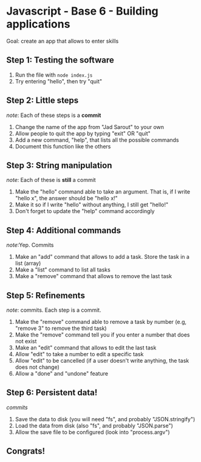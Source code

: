 # Javascript - Base 6 - Building applications

Goal: create an app that allows to enter skills

## Step 1: Testing the software

1. Run the file with `node index.js`
2. Try entering "hello", then try "quit"

## Step 2: Little steps

*note*: Each of these steps is a **commit**

1. Change the name of the app from "Jad Sarout" to your own
2. Allow people to quit the app by typing "exit" OR "quit"
3. Add a new command, "help", that lists all the possible commands
4. Document this function like the others

## Step 3: String manipulation

*note*: Each of these is **still** a commit

1. Make the "hello" command able to take an argument. That is, if I write "hello x", the answer should be "hello x!"
2. Make it so if I write "hello" without anything, I still get "hello!"
3. Don't forget to update the "help" command accordingly

## Step 4: Additional commands

*note*:Yep. Commits

1. Make an "add" command that allows to add a task. Store the task in a list (array)
2. Make a "list" command to list all tasks
3. Make a "remove" command that allows to remove the last task

## Step 5: Refinements

*note*: commits. Each step is a commit.

1. Make the "remove" command able to remove a task by number (e.g, "remove 3" to remove the third task)
2. Make the "remove" command tell you if you enter a number that does not exist
3. Make an "edit" command that allows to edit the last task
4. Allow "edit" to take a number to edit a specific task
5. Allow "edit" to be cancelled (if a user doesn't write anything, the task does not change)
6. Allow a "done" and "undone" feature

## Step 6: Persistent data!

*commits*

1. Save the data to disk (you will need "fs", and probably "JSON.stringify")
2. Load the data from disk (also "fs", and probably "JSON.parse")
3. Allow the save file to be configured (look into "process.argv")

## Congrats!
